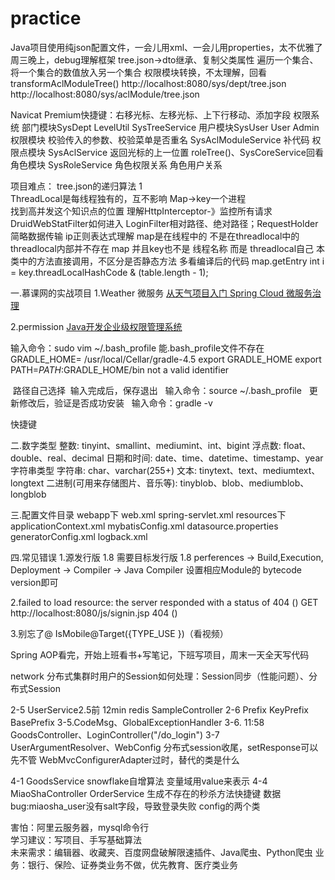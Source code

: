 # practice
Java项目使用纯json配置文件，一会儿用xml、一会儿用properties，太不优雅了
周三晚上，debug理解框架
tree.json->dto继承、复制父类属性
           遍历一个集合、将一个集合的数值放入另一个集合
           权限模块转换，不太理解，回看transformAclModuleTree()
 http://localhost:8080/sys/dept/tree.json
 http://localhost:8080/sys/aclModule/tree.json
           
Navicat Premium快捷键：右移光标、左移光标、上下行移动、添加字段
权限系统
    部门模块SysDept LevelUtil SysTreeService
    用户模块SysUser User Admin
    权限模块
        校验传入的参数、校验菜单是否重名
        SysAclModuleService 补代码
    权限点模块
        SysAclService 返回光标的上一位置  roleTree()、SysCoreService回看
    角色模块
        SysRoleService
    角色权限关系
    角色用户关系

项目难点：
    tree.json的递归算法
1    
        ThreadLocal是每线程独有的，互不影响 Map->key一个进程  
        找到高并发这个知识点的位置
        理解HttpInterceptor-》监控所有请求
        DruidWebStatFilter如何进入
        LoginFilter相对路径、绝对路径；RequestHolder简略数据传输
        ip正则表达式理解
            map是在线程中的 不是在threadlocal中的
            threadlocal内部并不存在 map
            并且key也不是 线程名称 而是 threadlocal自己
本类中的方法直接调用，不区分是否静态方法
多看编译后的代码
map.getEntry
int i = key.threadLocalHashCode & (table.length - 1);

一.慕课网的实战项目
1.Weather 微服务   <a href="https://coding.imooc.com/learn/list/177.html">从天气项目入门 Spring Cloud 微服务治理</a>

2.permission <a href="https://coding.imooc.com/lesson/149.html#">Java开发企业级权限管理系统</a>

输入命令：sudo vim ~/.bash_profile 能.bash_profile文件不存在  
GRADLE_HOME= /usr/local/Cellar/gradle-4.5 export 
GRADLE_HOME export PATH=$PATH:$GRADLE_HOME/bin
not a valid identifier

 路径自己选择  输入完成后，保存退出  
输入命令：source ~/.bash_profile 
 更新修改后，验证是否成功安装  
输入命令：gradle -v

<property/>快捷键

二.数字类型
    整数: tinyint、smallint、mediumint、int、bigint
    浮点数: float、double、real、decimal
    日期和时间: date、time、datetime、timestamp、year
    字符串类型
    字符串: char、varchar(255+)
    文本: tinytext、text、mediumtext、longtext
    二进制(可用来存储图片、音乐等): tinyblob、blob、mediumblob、longblob
    
三.配置文件目录
webapp下
    web.xml 
    spring-servlet.xml
resources下
    applicationContext.xml
    mybatisConfig.xml
    datasource.properties
    generatorConfig.xml
    logback.xml

四.常见错误
1.源发行版 1.8 需要目标发行版 1.8
    perferences -> Build,Execution, Deployment -> Compiler -> Java Compiler 
    设置相应Module的 bytecode version即可 
    
2.failed to load resource: the server responded with a status of 404 () 
  GET http://localhost:8080/js/signin.jsp 404 ()

3.别忘了@ IsMobile@Target({TYPE_USE })（看视频）

Spring AOP看完，开始上班看书+写笔记，下班写项目，周末一天全天写代码

network 分布式集群时用户的Session如何处理：Session同步（性能问题）、分布式Session

2-5 UserService2.5前   12min  redis SampleController
2-6 Prefix KeyPrefix BasePrefix
3-5.CodeMsg、GlobalExceptionHandler
3-6.  11:58 GoodsController、LoginController("/do_login")
3-7 UserArgumentResolver、WebConfig 
    分布式session收尾，setResponse可以先不管
    WebMvcConfigurerAdapter过时，替代的类是什么
    
4-1 GoodsService  snowflake自增算法  变量域用value来表示
4-4 MiaoShaController OrderService 生成不存在的秒杀方法快捷键
数据bug:miaosha_user没有salt字段，导致登录失败   config的两个类

害怕：阿里云服务器，mysql命令行      
学习建议：写项目、手写基础算法     
未来需求：编辑器、收藏夹、百度网盘破解限速插件、Java爬虫、Python爬虫
业务：银行、保险、证券类业务不做，优先教育、医疗类业务


